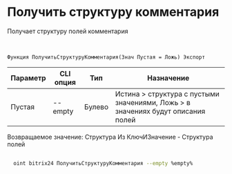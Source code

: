 ﻿---
sidebar_position: 9
---

# Получить структуру комментария
 Получает структуру полей комментария


<br/>


`Функция ПолучитьСтруктуруКомментария(Знач Пустая = Ложь) Экспорт`

  | Параметр | CLI опция | Тип | Назначение |
  |-|-|-|-|
  | Пустая | --empty | Булево | Истина > структура с пустыми значениями, Ложь > в значениях будут описания полей |

  
  Возвращаемое значение:   Структура Из КлючИЗначение - Структура полей 





	


```sh title="Пример команды CLI"
    
  oint bitrix24 ПолучитьСтруктуруКомментария --empty %empty%

```


